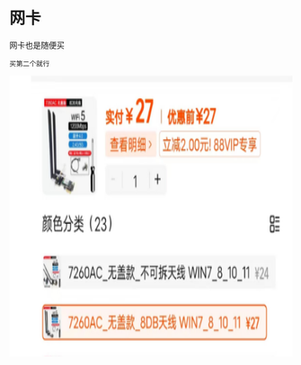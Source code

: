 # 网卡

网卡也是随便买

`买第二个就行`

<a href="https://m.tb.cn/h.geDghQXN1mxWcm1?tk=Q4WMWDEIMww" target="_blank">
    <img src="../img/网卡1.png" height = 500px/>
</a>

